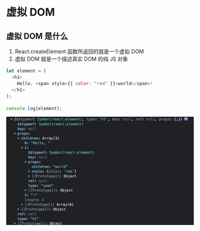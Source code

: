 # 虚拟 DOM

## 虚拟 DOM 是什么

1. React.createElement 函数所返回的就是一个虚拟 DOM
2. 虚拟 DOM 就是一个描述真实 DOM 的纯 JS 对象

```js
let element = (
  <h1>
    Hello, <span style={{ color: "red" }}>world</span>!
  </h1>
);

console.log(element);
```

![virtual_dom](../../.vuepress/public/images/virtual_dom.jpg)

